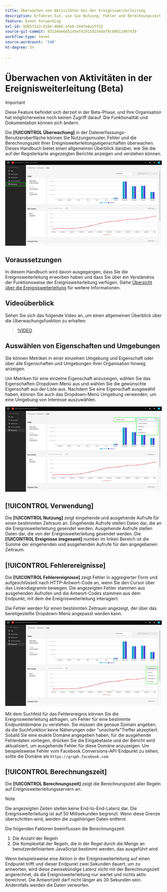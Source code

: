 ```yaml
---
title: Überwachen von Aktivitäten bei der Ereignisweiterleitung
description: Erfahren Sie, wie Sie Nutzung, Fehler und Berechnungszeit in Ihren Ereignisweiterleitungseigenschaften überwachen.
feature: Event Forwarding
exl-id: 9d8572a3-816e-4b66-afe6-344fe8a15f22
source-git-commit: 9313ebe6d51d5ef42915d154def9cb0612407439
workflow-type: tm+mt
source-wordcount: '548'
ht-degree: 5%

---
```


# Überwachen von Aktivitäten in der Ereignisweiterleitung (Beta)

>[!IMPORTANT]
>
>Diese Feature befindet sich derzeit in der Beta-Phase, und Ihre Organisation hat möglicherweise noch keinen Zugriff darauf. Die Funktionalität und Dokumentation können sich ändern.

Die **[!UICONTROL Überwachung]** in der Datenerfassungs-Benutzeroberfläche können Sie Nutzungsmuster, Fehler und die Berechnungszeit Ihrer Ereignisweiterleitungseigenschaften überwachen. Dieses Handbuch bietet einen allgemeinen Überblick darüber, wie Sie die auf der Registerkarte angezeigten Berichte anzeigen und verstehen können.

![Bild mit der Registerkarte &quot;Monitoring&quot;in der Datenerfassungs-Benutzeroberfläche](../../images/ui/event-forwarding/monitoring/monitoring-tab.png)

## Voraussetzungen

In diesem Handbuch wird davon ausgegangen, dass Sie die Ereignisweiterleitung erworben haben und dass Sie über ein Verständnis der Funktionsweise der Ereignisweiterleitung verfügen. Siehe [Übersicht über die Ereignisweiterleitung](./overview.md) für weitere Informationen.

## Videoüberblick

Sehen Sie sich das folgende Video an, um einen allgemeinen Überblick über die Überwachungsfunktion zu erhalten:

>[!VIDEO](https://video.tv.adobe.com/v/343999?quality=12&learn=on)

## Auswählen von Eigenschaften und Umgebungen

Sie können Metriken in einer einzelnen Umgebung und Eigenschaft oder über alle Eigenschaften und Umgebungen Ihrer Organisation hinweg anzeigen.

Um Metriken für eine einzelne Eigenschaft anzuzeigen, wählen Sie das Eigenschaften-Dropdown-Menü aus und wählen Sie die gewünschte Eigenschaft aus der Liste aus. Nachdem Sie eine Eigenschaft ausgewählt haben, können Sie auch das Dropdown-Menü Umgebung verwenden, um eine Umgebung von Interesse auszuwählen.

![Bild mit den Dropdown-Menüs für die Eigenschaftsumgebung in der Benutzeroberfläche](../../images/ui/event-forwarding/monitoring/property-environment.png)

## [!UICONTROL Verwendung]

Die **[!UICONTROL Nutzung]** zeigt eingehende und ausgehende Aufrufe für einen bestimmten Zeitraum an. Eingehende Aufrufe stellen Daten dar, die an die Ereignisweiterleitung gesendet werden. Ausgehende Aufrufe stellen Daten dar, die von der Ereignisweiterleitung gesendet werden. Die **[!UICONTROL Ereignisse insgesamt]** number im linken Bereich ist die Summe der eingehenden und ausgehenden Aufrufe für den angegebenen Zeitraum.

## [!UICONTROL Fehlerereignisse]

Die **[!UICONTROL Fehlerereignisse]** zeigt Fehler in aggregierter Form und aufgeschlüsselt nach HTTP-Antwort-Code an, wenn Sie den Cursor über das Liniendiagramm bewegen. Die angezeigten Fehler stammen aus ausgehenden Aufrufen und die Antwort-Codes stammen aus dem Endpunkt, mit dem die Ereignisweiterleitung interagiert.

Die Fehler werden für einen bestimmten Zeitraum angezeigt, der über das bereitgestellte Dropdown-Menü angepasst werden kann.

![Bild mit dem Dropdown-Menü für den Zeitraum für den Bericht &quot;Fehlerereignisse&quot;](../../images/ui/event-forwarding/monitoring/error-time.png)

Mit dem Suchfeld für das Fehlerereignis können Sie die Ereignisweiterleitung abfragen, um Fehler für eine bestimmte Endpunktdomäne zu verstehen. Sie müssen die genaue Domain angeben, da die Suchfunktion keine Näherungen oder &quot;unscharfe&quot;Treffer akzeptiert. Sobald Sie eine exakte Domäne angegeben haben, für die ausgehende Fehlerdaten vorliegen, drücken Sie die Eingabetaste und der Bericht wird aktualisiert, um ausgehende Fehler für diese Domäne anzuzeigen. Um beispielsweise Fehler vom Facebook Conversions-API-Endpunkt zu sehen, sollte die Domäne als `https://graph.facebook.com`.

## [!UICONTROL Berechnungszeit]

Die **[!UICONTROL Berechnungszeit]** zeigt die Berechnungszeit aller Regeln auf Ereignisweiterleitungsservern an.

>[!NOTE]
>
>Die angezeigten Zeiten stellen keine End-to-End-Latenz dar. Die Ereignisweiterleitung ist auf 50 Millisekunden begrenzt. Wenn diese Grenze überschritten wird, werden die zugehörigen Daten entfernt.

Die folgenden Faktoren beeinflussen die Berechnungszeit:

1. Die Anzahl der Regeln
2. Die Komplexität der Regeln, die in der Regel durch die Menge an benutzerdefiniertem JavaScript bestimmt werden, das ausgeführt wird

Wenn beispielsweise eine Aktion in der Ereignisweiterleitung auf einen Endpunkt trifft und dieser Endpunkt zwei Sekunden dauert, um zu antworten, wird diese zweisekündige Latenz nicht mit der Berechnungszeit angerechnet, da die Ereignisweiterleitung nur wartet und nichts aktiv berechnet. Die Antwortzeit darf nicht länger als 30 Sekunden sein. Andernfalls werden die Daten verworfen.
